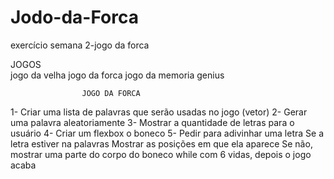 # Jodo-da-Forca
exercício semana 2-jogo da forca

JOGOS	
jogo da velha
jogo da forca
jogo da memoria
genius


					JOGO DA FORCA	
1- Criar uma lista de palavras que serão usadas no jogo (vetor)
2- Gerar uma palavra aleatoriamente
3- Mostrar a quantidade de letras para o usuário
4- Criar um flexbox o boneco
5- Pedir para adivinhar uma letra
	Se a letra estiver na palavras
		Mostrar as posições em que ela aparece
	Se não, mostrar uma parte do corpo do boneco
while com 6 vidas, depois o jogo acaba
